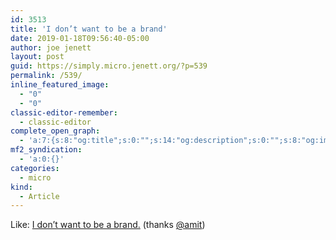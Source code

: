 ```yaml
---
id: 3513
title: 'I don’t want to be a brand'
date: 2019-01-18T09:56:40-05:00
author: joe jenett
layout: post
guid: https://simply.micro.jenett.org/?p=539
permalink: /539/
inline_featured_image:
  - "0"
  - "0"
classic-editor-remember:
  - classic-editor
complete_open_graph:
  - 'a:7:{s:8:"og:title";s:0:"";s:14:"og:description";s:0:"";s:8:"og:image";s:0:"";s:7:"og:type";s:0:"";s:12:"twitter:card";s:7:"summary";s:19:"twitter:description";s:0:"";s:15:"twitter:creator";s:0:"";}'
mf2_syndication:
  - 'a:0:{}'
categories:
  - micro
kind:
  - Article
---
```

Like: [I don’t want to be a brand.](https://social.cheribaker.com/2019/01/16/i-dont-want.html "I don't want to be a brand.") (thanks [@amit](https://micro.blog/amit))